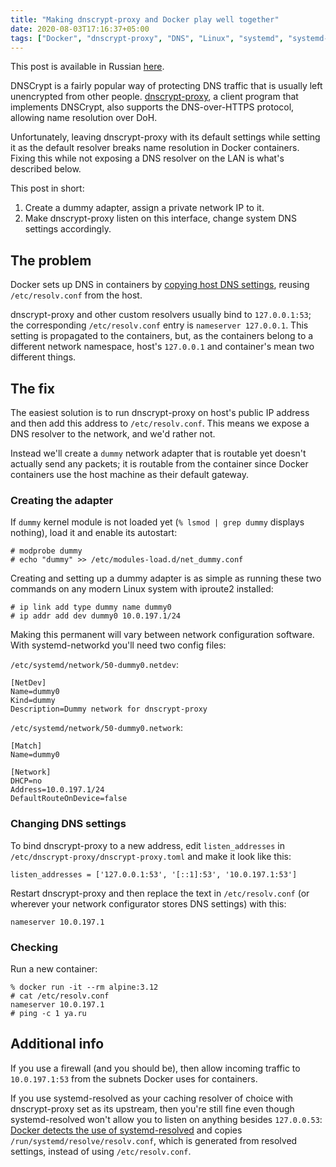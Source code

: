 ```yaml
---
title: "Making dnscrypt-proxy and Docker play well together"
date: 2020-08-03T17:16:37+05:00
tags: ["Docker", "dnscrypt-proxy", "DNS", "Linux", "systemd", "systemd-resolved"]
---
```


This post is available in Russian [here][orig].

[orig]: https://habr.com/en/post/496142/

DNSCrypt is a fairly popular way of protecting DNS traffic that is usually left
unencrypted from other people. [dnscrypt-proxy][dnscrypt-proxy], a client
program that implements DNSCrypt, also supports the DNS-over-HTTPS protocol,
allowing name resolution over DoH.

[dnscrypt-proxy]: https://github.com/DNSCrypt/dnscrypt-proxy

Unfortunately, leaving dnscrypt-proxy with its default settings while setting it
as the default resolver breaks name resolution in Docker containers. Fixing this
while not exposing a DNS resolver on the LAN is what's described below.

<!--more-->

This post in short:

1. Create a dummy adapter, assign a private network IP to it.
2. Make dnscrypt-proxy listen on this interface, change system DNS settings
   accordingly.

## The problem

Docker sets up DNS in containers by [copying host DNS settings][DockerDNS],
reusing `/etc/resolv.conf` from the host.

dnscrypt-proxy and other custom resolvers usually bind to `127.0.0.1:53`; the
corresponding `/etc/resolv.conf` entry is `nameserver 127.0.0.1`. This setting
is propagated to the containers, but, as the containers belong to a different
network namespace, host's `127.0.0.1` and container's mean two different things.

[DockerDNS]: https://docs.docker.com/config/containers/container-networking/#dns-services

## The fix

The easiest solution is to run dnscrypt-proxy on host's public IP address and
then add this address to `/etc/resolv.conf`. This means we expose a DNS
resolver to the network, and we'd rather not.

Instead we'll create a `dummy` network adapter that is routable yet doesn't
actually send any packets; it is routable from the container since Docker
containers use the host machine as their default gateway.

### Creating the adapter

If `dummy` kernel module is not loaded yet (`% lsmod | grep dummy` displays
nothing), load it and enable its autostart:

```
# modprobe dummy
# echo "dummy" >> /etc/modules-load.d/net_dummy.conf
```

Creating and setting up a dummy adapter is as simple as running these two
commands on any modern Linux system with iproute2 installed:

```
# ip link add type dummy name dummy0
# ip addr add dev dummy0 10.0.197.1/24
```

Making this permanent will vary between network configuration software. With
systemd-networkd you'll need two config files:

`/etc/systemd/network/50-dummy0.netdev`:

```
[NetDev]
Name=dummy0
Kind=dummy
Description=Dummy network for dnscrypt-proxy
```

`/etc/systemd/network/50-dummy0.network`:

```
[Match]
Name=dummy0

[Network]
DHCP=no
Address=10.0.197.1/24
DefaultRouteOnDevice=false
```

### Changing DNS settings

To bind dnscrypt-proxy to a new address, edit `listen_addresses` in
`/etc/dnscrypt-proxy/dnscrypt-proxy.toml` and make it look like this:

```
listen_addresses = ['127.0.0.1:53', '[::1]:53', '10.0.197.1:53']
```

Restart dnscrypt-proxy and then replace the text in `/etc/resolv.conf`
(or wherever your network configurator stores DNS settings) with this:

```
nameserver 10.0.197.1
```

### Checking

Run a new container:

```
% docker run -it --rm alpine:3.12
# cat /etc/resolv.conf
nameserver 10.0.197.1
# ping -c 1 ya.ru
```

## Additional info

If you use a firewall (and you should be), then allow incoming traffic to
`10.0.197.1:53` from the subnets Docker uses for containers.

If you use systemd-resolved as your caching resolver of choice with
dnscrypt-proxy set as its upstream, then you're still fine even though
systemd-resolved won't allow you to listen on anything besides `127.0.0.53`:
[Docker detects the use of systemd-resolved][DockerResolved] and copies
`/run/systemd/resolve/resolv.conf`, which is generated from resolved settings,
instead of using `/etc/resolv.conf`.

[DockerResolved]: https://github.com/moby/libnetwork/blob/master/resolvconf/resolvconf.go

